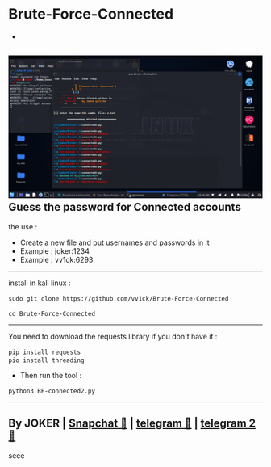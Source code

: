 # Brute-Force-Connected
-
<img src="/conte.png"></img>
Guess the password for Connected accounts
-
the use :
- Create a new file and put usernames and passwords in it
- Example : joker:1234
- Example : vv1ck:6293

-----------------------

install in kali linux :
<!--START_SECTION:waka-->
```
sudo git clone https://github.com/vv1ck/Brute-Force-Connected
```
<!--END_SECTION:waka-->
<!--START_SECTION:waka-->
```
cd Brute-Force-Connected
```
<!--END_SECTION:waka-->
-----------------------
You need to download the requests library if you don't have it :
<!--START_SECTION:waka-->
```
pip install requests
pio install threading
```
<!--END_SECTION:waka-->
- Then run the tool :
<!--START_SECTION:waka-->
```
python3 BF-connected2.py
```
<!--END_SECTION:waka-->
--------------------
By JOKER | <a class="" href="https://www.snapchat.com/add/jokermr5oos4800?">Snapchat 👻</a> | <a class="" href="http://t.me/vv1ck">telegram 🔷</a> | <a class="" href="http://t.me/TweakPY">telegram 2 🔷</a>
-
seee
